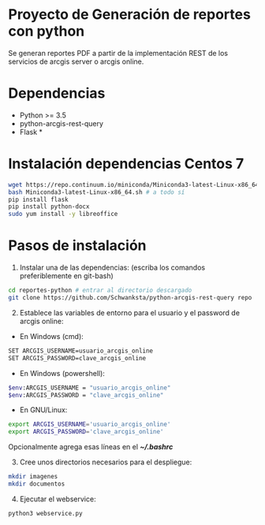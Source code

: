 # Proyecto de Generación de reportes con python

Se generan reportes PDF a partir de la implementación REST de los servicios de arcgis server o arcgis online.

# Dependencias

- Python >= 3.5
- python-arcgis-rest-query
- Flask *

# Instalación dependencias Centos 7
```bash
wget https://repo.continuum.io/miniconda/Miniconda3-latest-Linux-x86_64.sh
bash Miniconda3-latest-Linux-x86_64.sh # a todo sí
pip install flask
pip install python-docx
sudo yum install -y libreoffice
```

# Pasos de instalación

1) Instalar una de las dependencias: (escriba los comandos preferiblemente en git-bash)

```bash
cd reportes-python # entrar al directorio descargado
git clone https://github.com/Schwanksta/python-arcgis-rest-query repo
```

2) Establece las variables de entorno para el usuario y el password de arcgis online:

- En Windows (cmd):

```bash
SET ARCGIS_USERNAME=usuario_arcgis_online
SET ARCGIS_PASSWORD=clave_arcgis_online
```

- En Windows (powershell):
```bash
$env:ARCGIS_USERNAME = "usuario_arcgis_online"
$env:ARCGIS_PASSWORD = "clave_arcgis_online"
```

- En GNU/Linux:

```bash
export ARCGIS_USERNAME='usuario_arcgis_online'
export ARCGIS_PASSWORD='clave_arcgis_online'
```
Opcionalmente agrega esas líneas en el ***~/.bashrc***

3) Cree unos directorios necesarios para el despliegue:
```bash
mkdir imagenes
mkdir documentos
```

4) Ejecutar el webservice:

```bash
python3 webservice.py
```
